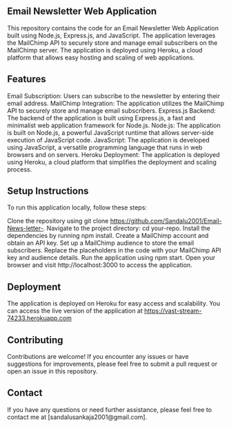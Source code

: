 <h2>Email Newsletter Web Application</h2>

This repository contains the code for an Email Newsletter Web Application built using Node.js, Express.js, and JavaScript. The application leverages the MailChimp API to securely store and manage email subscribers on the MailChimp server. The application is deployed using Heroku, a cloud platform that allows easy hosting and scaling of web applications.

<h2>Features</h2>

Email Subscription: Users can subscribe to the newsletter by entering their email address.
MailChimp Integration: The application utilizes the MailChimp API to securely store and manage email subscribers.
Express.js Backend: The backend of the application is built using Express.js, a fast and minimalist web application framework for Node.js.
Node.js: The application is built on Node.js, a powerful JavaScript runtime that allows server-side execution of JavaScript code.
JavaScript: The application is developed using JavaScript, a versatile programming language that runs in web browsers and on servers.
Heroku Deployment: The application is deployed using Heroku, a cloud platform that simplifies the deployment and scaling process.

<h2>Setup Instructions</h2>

To run this application locally, follow these steps:

Clone the repository using git clone https://github.com/Sandalu2001/Email-News-letter-.
Navigate to the project directory: cd your-repo.
Install the dependencies by running npm install.
Create a MailChimp account and obtain an API key.
Set up a MailChimp audience to store the email subscribers.
Replace the placeholders in the code with your MailChimp API key and audience details.
Run the application using npm start.
Open your browser and visit http://localhost:3000 to access the application.

<h2>Deployment</h2>

The application is deployed on Heroku for easy access and scalability. You can access the live version of the application at https://vast-stream-74233.herokuapp.com

<h2>Contributing</h2>
Contributions are welcome! If you encounter any issues or have suggestions for improvements, please feel free to submit a pull request or open an issue in this repository.

<h2>Contact</h2>
If you have any questions or need further assistance, please feel free to contact me at [sandalusankaja2001@gmail.com].
